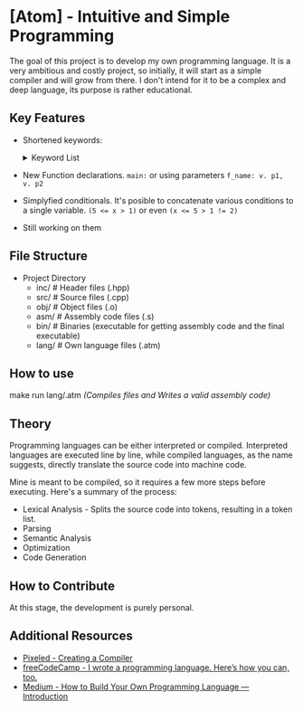 # [Atom] - Intuitive and Simple Programming

The goal of this project is to develop my own programming language. It is a very ambitious and costly project, so initially, it will start as a simple compiler and will grow from there. I don't intend for it to be a complex and deep language, its purpose is rather educational.

## Key Features
- Shortened keywords: <details><summary>Keyword List</summary>

    | C++ | Atom |
    | ------------ | ------------ |
    | if | i. |
    | else | e. |
    | if else | ie. |
    | while | w. |
    | for | f. |
    | return | r. |
    | continue | c. |
    | break | b. |
    | any variable | v. |
    | write | p. |

</details>

- New Function declarations. `main:` or using parameters `f_name: v. p1, v. p2`
- Simplyfied conditionals. It's posible to concatenate various conditions to a single variable. `(5 <= x > 1)` or even `(x <= 5 > 1 != 2)`

- Still working on them


## File Structure
 - Project Directory
    - inc/             # Header files (.hpp)
    - src/             # Source files (.cpp)
    - obj/             # Object files (.o)
    - asm/             # Assembly code files (.s)
    - bin/             # Binaries (executable for getting assembly code and the final executable)
    - lang/            # Own language files (.atm)

## How to use
make run lang/<file>.atm *(Compiles files and Writes a valid assembly code)*

## Theory
Programming languages can be either interpreted or compiled. Interpreted languages are executed line by line, while compiled languages, as the name suggests, directly translate the source code into machine code.

Mine is meant to be compiled, so it requires a few more steps before executing. Here's a summary of the process:
- Lexical Analysis - Splits the source code into tokens, resulting in a token list.
- Parsing
- Semantic Analysis
- Optimization
- Code Generation

## How to Contribute
At this stage, the development is purely personal.

## Additional Resources
- [Pixeled - Creating a Compiler](https://www.youtube.com/watch?v=vcSijrRsrY0&list=PLUDlas_Zy_qC7c5tCgTMYq2idyyT241qs)
- [freeCodeCamp - I wrote a programming language. Here’s how you can, too.](https://www.freecodecamp.org/news/the-programming-language-pipeline-91d3f449c919/)
- [Medium - How to Build Your Own Programming Language — Introduction](https://ruslandzhafarov.medium.com/how-to-create-your-own-programming-language-introduction-7c848585c59)
